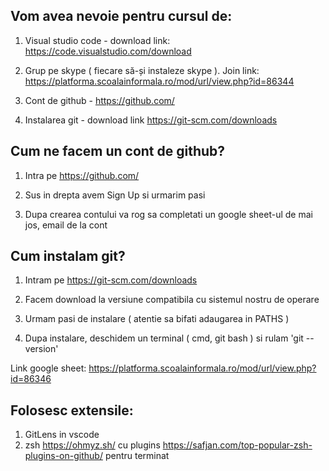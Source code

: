 
## Vom avea nevoie pentru cursul de:

1. Visual studio code - download link: https://code.visualstudio.com/download

2. Grup pe skype ( fiecare să-și instaleze skype ). Join link: https://platforma.scoalainformala.ro/mod/url/view.php?id=86344

3. Cont de github - https://github.com/ 

4. Instalarea git - download link https://git-scm.com/downloads

## Cum ne facem un cont de github?

1. Intra pe https://github.com/

1. Sus in drepta avem Sign Up si urmarim pasi 

1. Dupa crearea contului va rog sa completati un google sheet-ul de mai jos, email de la cont

## Cum instalam git?

1. Intram pe https://git-scm.com/downloads

2. Facem download la versiune compatibila cu sistemul nostru de operare

3. Urmam pasi de instalare ( atentie sa bifati adaugarea in PATHS )

4. Dupa instalare, deschidem un terminal ( cmd, git bash ) si rulam 'git --version'


Link google sheet: https://platforma.scoalainformala.ro/mod/url/view.php?id=86346

## Folosesc extensile:
 1. GitLens in vscode
 2. zsh https://ohmyz.sh/ cu plugins https://safjan.com/top-popular-zsh-plugins-on-github/ pentru terminat
